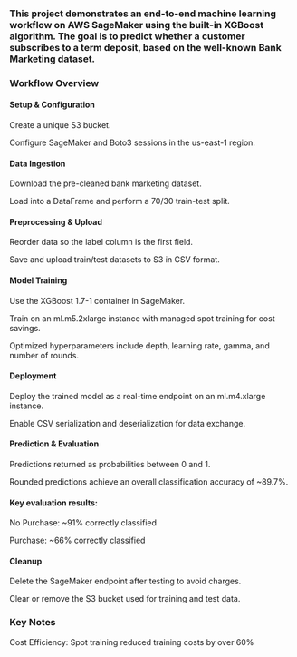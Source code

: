 ### This project demonstrates an end-to-end machine learning workflow on AWS SageMaker using the built-in XGBoost algorithm. The goal is to predict whether a customer subscribes to a term deposit, based on the well-known Bank Marketing dataset.

### Workflow Overview

#### Setup & Configuration

Create a unique S3 bucket.

Configure SageMaker and Boto3 sessions in the us-east-1 region.

#### Data Ingestion

Download the pre-cleaned bank marketing dataset.

Load into a DataFrame and perform a 70/30 train-test split.

#### Preprocessing & Upload

Reorder data so the label column is the first field.

Save and upload train/test datasets to S3 in CSV format.

#### Model Training

Use the XGBoost 1.7-1 container in SageMaker.

Train on an ml.m5.2xlarge instance with managed spot training for cost savings.

Optimized hyperparameters include depth, learning rate, gamma, and number of rounds.

#### Deployment

Deploy the trained model as a real-time endpoint on an ml.m4.xlarge instance.

Enable CSV serialization and deserialization for data exchange.

#### Prediction & Evaluation

Predictions returned as probabilities between 0 and 1.

Rounded predictions achieve an overall classification accuracy of ~89.7%.

#### Key evaluation results:

No Purchase: ~91% correctly classified

Purchase: ~66% correctly classified

#### Cleanup

Delete the SageMaker endpoint after testing to avoid charges.

Clear or remove the S3 bucket used for training and test data.

### Key Notes

Cost Efficiency: Spot training reduced training costs by over 60%

